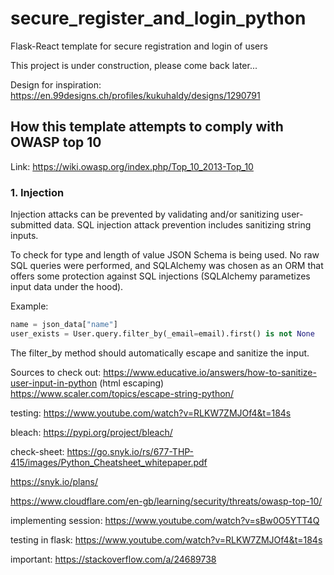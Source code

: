 # secure_register_and_login_python
Flask-React template for secure registration and login of users

This project is under construction, please come back later...

Design for inspiration: https://en.99designs.ch/profiles/kukuhaldy/designs/1290791

## How this template attempts to comply with OWASP top 10

Link: https://wiki.owasp.org/index.php/Top_10_2013-Top_10

### 1. Injection
Injection attacks can be prevented by validating and/or sanitizing user-submitted data. SQL injection attack prevention includes sanitizing string inputs.

To check for type and length of value JSON Schema is being used. No raw SQL queries were performed, and SQLAlchemy was chosen as an ORM that offers some protection against SQL injections (SQLAlchemy parametizes input data under the hood).

Example:

```python 
name = json_data["name"]
user_exists = User.query.filter_by(_email=email).first() is not None
```

The filter_by method should automatically escape and sanitize the input. 

Sources to check out:
https://www.educative.io/answers/how-to-sanitize-user-input-in-python (html escaping)
https://www.scaler.com/topics/escape-string-python/

testing: https://www.youtube.com/watch?v=RLKW7ZMJOf4&t=184s

bleach: https://pypi.org/project/bleach/

check-sheet: https://go.snyk.io/rs/677-THP-415/images/Python_Cheatsheet_whitepaper.pdf

https://snyk.io/plans/

https://www.cloudflare.com/en-gb/learning/security/threats/owasp-top-10/


implementing session:
https://www.youtube.com/watch?v=sBw0O5YTT4Q

testing in flask:
https://www.youtube.com/watch?v=RLKW7ZMJOf4&t=184s

important: https://stackoverflow.com/a/24689738
